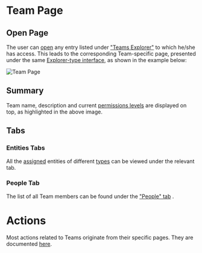 # Team Page

## Open Page

The user can [open](/entities-general/actions/open-edit.md) any entry listed under ["Teams Explorer"](teams-explorer.md) to which he/she has access.  This leads to the corresponding Team-specific page, presented under the same [Explorer-type interface](/entities-general/ui/explorer.md), as shown in the example below:

![Team Page](/images/team-page.png "Team Page")

## Summary

Team name, description and current [permissions levels](/entities-general/permissions.md) are displayed on top, as highlighted in the above image. 

## Tabs

### Entities Tabs

All the [assigned](../actions/team/add-remove-entity.md) entities of different [types](/entities-general/overview.md) can be viewed under the relevant tab.

### People Tab

The list of all Team members can be found under the ["People" tab](people-explorer.md) <i class="zmdi zmdi-account zmdi-hc-border"></i>. 

# Actions

Most actions related to Teams originate from their specific pages. They are documented [here](../actions/team/overview.md). 
